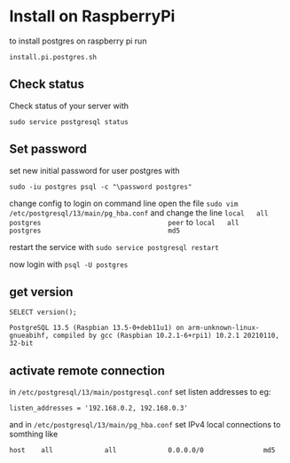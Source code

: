 # Install on RaspberryPi
to install postgres on raspberry pi run

`install.pi.postgres.sh`

## Check status
Check status of your server with

`sudo service postgresql status`

## Set password
set new initial password for user postgres with

`sudo -iu postgres psql -c "\password postgres"`

change config to login on command line open the file 
`sudo vim /etc/postgresql/13/main/pg_hba.conf`
and change the line
`local   all             postgres                                peer`
to
`local   all             postgres                                md5`

restart the service with `sudo service postgresql restart`

now login with
`psql -U postgres`

## get version
`SELECT version();`

```
PostgreSQL 13.5 (Raspbian 13.5-0+deb11u1) on arm-unknown-linux-gnueabihf, compiled by gcc (Raspbian 10.2.1-6+rpi1) 10.2.1 20210110, 32-bit
```

## activate remote connection

in `/etc/postgresql/13/main/postgresql.conf` set listen addresses to eg:

`listen_addresses = '192.168.0.2, 192.168.0.3'`

and in `/etc/postgresql/13/main/pg_hba.conf` set IPv4 local connections to somthing like

`host    all             all             0.0.0.0/0               md5`


